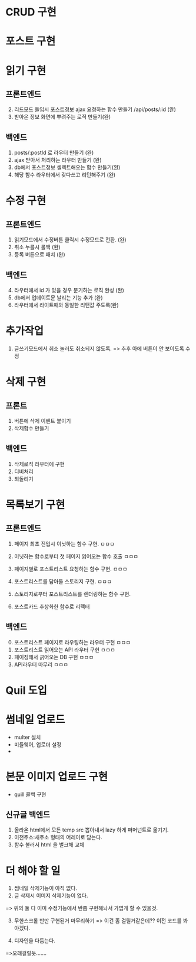 # CRUD 구현

# 포스트 구현

# 읽기 구현
## 프론트엔드
2. 리드모드 돌입시 포스트정보 ajax 요청하는 함수 만들기  /api/posts/:id (완)
6. 받아온 정보 화면에 뿌려주는 로직 만들기(완)

## 백엔드
1. posts/:postId 로 라우터 만들기 (완)
3. ajax 받아서 처리하는 라우터 만들기 (완)
4. db에서 포스트정보 셀렉트해오는 함수 만들기(완)
5. 해당 함수 라우터에서 갖다쓰고 리턴해주기 (완)

# 수정 구현
## 프론트엔드
1. 읽기모드에서 수정버튼 클릭시 수정모드로 전환. (완)
2. 취소 누를시 롤백 (완)
3. 등록 버튼으로 패치 (완)

## 백엔드
4. 라우터에서 id 가 있을 경우 분기하는 로직 완성 (완)
5. db에서 업데이트문 날리는 기능 추가 (완)
6. 라우터에서 라이트때와 동일한 리턴값 주도록(완)

# 추가작업
1. 글쓰기모드에서 취소 눌러도 취소되지 않도록. => 추후 아에 버튼이 안 보이도록 수정

# 삭제 구현
## 프론트
1. 버튼에 삭제 이벤트 붙이기
2. 삭제함수 만들기

## 백엔드
1. 삭제로직 라우터에 구현
2. 디비처리
3. 되돌리기

# 목록보기 구현
## 프론트엔드
1. 페이지 최초 진입시 이닛하는 함수 구현. ㅁㅁㅁ
2. 이닛하는 함수로부터 첫 페이지 읽어오는 함수 호출 ㅁㅁㅁ
3. 페이지별로 포스트리스트 요청하는 함수 구현. ㅁㅁㅁ

4. 포스트리스트를 담아둘 스토리지 구현. ㅁㅁㅁ
8. 스토리지로부터 포스트리스트를 렌더링하는 함수 구현. 
9. 포스트카드 추상화한 함수로 리펙터

## 백엔드
0. 포스트리스트 페이지로 라우팅하는 라우터 구현 ㅁㅁㅁ
5. 포스트리스트 읽어오는 API 라우터 구현 ㅁㅁㅁ
6. 페이징해서 긁어오는 DB 구현 ㅁㅁㅁ
7. API라우터 마무리 ㅁㅁㅁ

# Quil 도입

# 썸네일 업로드
- multer 설치
- 미들웨어, 업로더 설정
- 



# 본문 이미지 업로드 구현
- quill 콜백 구현
## 신규글 백엔드
1. 올라온 html에서 모든 temp src 뽑아내서 lazy 하게 퍼머넌트로 옮기기.
2. 이전주소:새주소 형태의 어레이로 담는다.
3. 함수 불러서 html 을 벌크해 교체

# 더 해야 할 일
1. 썸네일 삭제기능이 아직 없다. 
2. 글 삭제시 이미지 삭제기능이 없다.

=> 위의 둘 다 이미 수정기능에서 반쯤 구현해놔서 가볍게 할 수 있을것.

3. 무한스크롤 반만 구현된거 마무리하기
=> 이건 좀 걸릴거같은데?? 이전 코드를 봐야겠다.


4. 디자인을 다듬는다.

=>오래걸릴듯.......